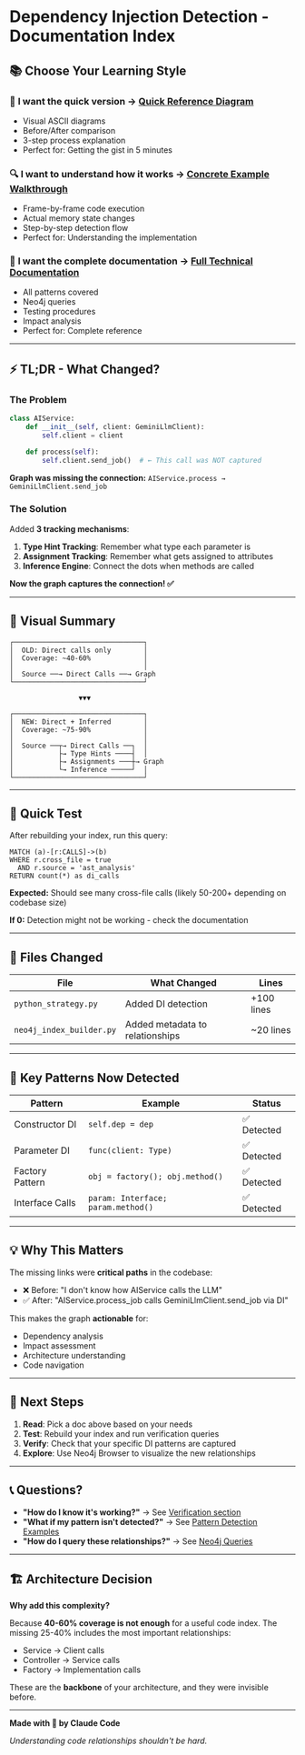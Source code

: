 # Dependency Injection Detection - Documentation Index

## 📚 Choose Your Learning Style

### 🎯 **I want the quick version** → [Quick Reference Diagram](./QUICK_REFERENCE_DIAGRAM.md)

- Visual ASCII diagrams
- Before/After comparison
- 3-step process explanation
- Perfect for: Getting the gist in 5 minutes

### 🔍 **I want to understand how it works** → [Concrete Example Walkthrough](./CONCRETE_EXAMPLE_WALKTHROUGH.md)

- Frame-by-frame code execution
- Actual memory state changes
- Step-by-step detection flow
- Perfect for: Understanding the implementation

### 📖 **I want the complete documentation** → [Full Technical Documentation](./DEPENDENCY_INJECTION_DETECTION.md)

- All patterns covered
- Neo4j queries
- Testing procedures
- Impact analysis
- Perfect for: Complete reference

---

## ⚡ TL;DR - What Changed?

### The Problem

```python
class AIService:
    def __init__(self, client: GeminiLlmClient):
        self.client = client

    def process(self):
        self.client.send_job()  # ← This call was NOT captured
```

**Graph was missing the connection:** `AIService.process → GeminiLlmClient.send_job`

### The Solution

Added **3 tracking mechanisms**:

1. **Type Hint Tracking**: Remember what type each parameter is
2. **Assignment Tracking**: Remember what gets assigned to attributes
3. **Inference Engine**: Connect the dots when methods are called

**Now the graph captures the connection! ✅**

---

## 🎨 Visual Summary

```
┌────────────────────────────────┐
│  OLD: Direct calls only        │
│  Coverage: ~40-60%             │
│                                │
│  Source ──→ Direct Calls ──→ Graph
└────────────────────────────────┘

                 ▼▼▼

┌────────────────────────────────┐
│  NEW: Direct + Inferred        │
│  Coverage: ~75-90%             │
│                                │
│  Source ──┬→ Direct Calls ──┐  │
│           ├→ Type Hints ────┤  │
│           ├→ Assignments ───┼→ Graph
│           └→ Inference ─────┘  │
└────────────────────────────────┘
```

---

## 🧪 Quick Test

After rebuilding your index, run this query:

```cypher
MATCH (a)-[r:CALLS]->(b)
WHERE r.cross_file = true
  AND r.source = 'ast_analysis'
RETURN count(*) as di_calls
```

**Expected:** Should see many cross-file calls (likely 50-200+ depending on codebase size)

**If 0:** Detection might not be working - check the documentation

---

## 📂 Files Changed

| File | What Changed | Lines |
|------|-------------|-------|
| `python_strategy.py` | Added DI detection | +100 lines |
| `neo4j_index_builder.py` | Added metadata to relationships | ~20 lines |

---

## 🎯 Key Patterns Now Detected

| Pattern | Example | Status |
|---------|---------|--------|
| Constructor DI | `self.dep = dep` | ✅ Detected |
| Parameter DI | `func(client: Type)` | ✅ Detected |
| Factory Pattern | `obj = factory(); obj.method()` | ✅ Detected |
| Interface Calls | `param: Interface; param.method()` | ✅ Detected |

---

## 💡 Why This Matters

The missing links were **critical paths** in the codebase:

- ❌ Before: "I don't know how AIService calls the LLM"
- ✅ After: "AIService.process_job calls GeminiLlmClient.send_job via DI"

This makes the graph **actionable** for:

- Dependency analysis
- Impact assessment
- Architecture understanding
- Code navigation

---

## 🚀 Next Steps

1. **Read**: Pick a doc above based on your needs
2. **Test**: Rebuild your index and run verification queries
3. **Verify**: Check that your specific DI patterns are captured
4. **Explore**: Use Neo4j Browser to visualize the new relationships

---

## 📞 Questions?

- **"How do I know it's working?"** → See [Verification section](./DEPENDENCY_INJECTION_DETECTION.md#verification-how-to-check-it-works)
- **"What if my pattern isn't detected?"** → See [Pattern Detection Examples](./CONCRETE_EXAMPLE_WALKTHROUGH.md#detection-flow-frame-by-frame)
- **"How do I query these relationships?"** → See [Neo4j Queries](./DEPENDENCY_INJECTION_DETECTION.md#verification-how-to-check-it-works)

---

## 🏗️ Architecture Decision

**Why add this complexity?**

Because **40-60% coverage is not enough** for a useful code index. The missing 25-40% includes the most important relationships:

- Service → Client calls
- Controller → Service calls
- Factory → Implementation calls

These are the **backbone** of your architecture, and they were invisible before.

---

**Made with 💙 by Claude Code**

*Understanding code relationships shouldn't be hard.*
